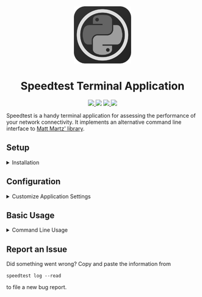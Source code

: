 <p align="center">
  <a title="Project Logo">
    <img height="150" style="margin-top:15px" src="https://raw.githubusercontent.com/hentai-chan/speedtest/master/speedtest.svg">
  </a>
</p>

<h1 align="center">Speedtest Terminal Application</h1>

<p align="center">
    <a href="https://github.com/hentai-chan/speedtest" title="Release Version">
        <img src="https://img.shields.io/badge/Release-1.0.5%20-blue">
    </a>
    <a title="Supported Python Versions">
        <img src="https://img.shields.io/badge/Python-3.8%20-blue">
    </a>
    <a href="https://www.gnu.org/licenses/gpl-3.0.en.html" title="License Information" target="_blank" rel="noopener noreferrer">
        <img src="https://img.shields.io/badge/License-GPLv3-blue.svg">
    </a>
    <a href="https://archive.softwareheritage.org/browse/origin/?origin_url=https://github.com/hentai-chan/speedtest.git" title="Software Heritage Archive" target="_blank" rel="noopener noreferrer">
        <img src="https://archive.softwareheritage.org/badge/origin/https://github.com/hentai-chan/speedtest.git/">
    </a>
</p>

Speedtest is a handy terminal application for assessing the performance of your
network connectivity. It implements an alternative command line interface to
[Matt Martz' library](https://github.com/sivel/speedtest-cli).

## Setup

<details>
<summary>Installation</summary>

```cli
git clone https://github.com/hentai-chan/speedtest.git
python -m venv venv/
source venv/bin/activate
pip install -e .
# test this script
speedtest --version
```

</details>

## Configuration

<details>
<summary>Customize Application Settings</summary>

**Optional**: Set default settings for `ping` and `bandwidth` tests. Run

```cli
speedtest config --help
```

to discover all available customizations.

**Example**: Set how many times to attempt the ping:

```cli
# defaults to 4
speedtest config --count=8
```

</details>

## Basic Usage

<details>
<summary>Command Line Usage</summary>

Execute ping test 100 times using `bing` as target and store the results to disk:

```cli
speedtest ping --count=100 --target=www.bing.com --save
```

View help page for `bandwidth`:

```cli
speedtest bandwidth --help
```

Plot previous bandwidth tests:

```cli
speedtest plot --history=bandwidth
```

Reset your application history:

```cli
speedtest config --reset=bandwidth
```

</details>

## Report an Issue

Did something went wrong? Copy and paste the information from

```cli
speedtest log --read
```

to file a new bug report.

